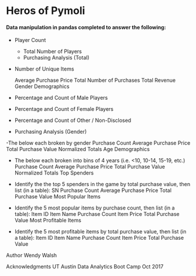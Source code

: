 # Heros of Pymoli
#### Data manipulation in pandas completed to answer the following:

- Player Count

   *  Total Number of Players
   *  Purchasing Analysis (Total)

-  Number of Unique Items

   Average Purchase Price
   Total Number of Purchases
   Total Revenue
   Gender Demographics

-  Percentage and Count of Male Players
-  Percentage and Count of Female Players
-  Percentage and Count of Other / Non-Disclosed
-  Purchasing Analysis (Gender)

-The below each broken by gender
        Purchase Count
        Average Purchase Price
        Total Purchase Value
        Normalized Totals
        Age Demographics

-  The below each broken into bins of 4 years (i.e. <10, 10-14, 15-19, etc.)
        Purchase Count
        Average Purchase Price
        Total Purchase Value
        Normalized Totals
        Top Spenders

-  Identify the the top 5 spenders in the game by total purchase value, then list (in a table):
        SN
        Purchase Count
        Average Purchase Price
        Total Purchase Value
        Most Popular Items

-  Identify the 5 most popular items by purchase count, then list (in a table):
        Item ID
        Item Name
        Purchase Count
        Item Price
        Total Purchase Value
        Most Profitable Items

-  Identify the 5 most profitable items by total purchase value, then list (in a table):
        Item ID
        Item Name
        Purchase Count
        Item Price
        Total Purchase Value

Author
Wendy Walsh


Acknowledgments
UT Austin Data Analytics Boot Camp Oct 2017
